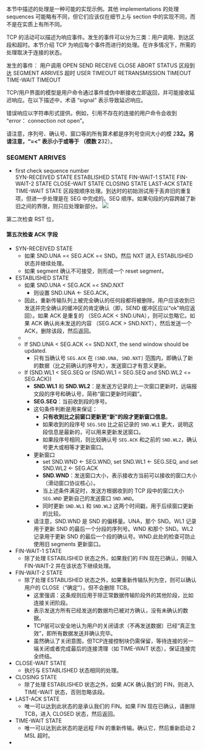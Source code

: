 本节中描述的处理是一种可能的实现示例。其他 implementations 的处理 sequences 可能略有不同，但它们应该仅在细节上与 section 中的实现不同，而不是在实质上有所不同。

TCP 的活动可以描述为响应事件。发生的事件可以分为三类：用户调用、到达区段和超时。本节介绍 TCP 为响应每个事件而进行的处理。在许多情况下，所需的处理取决于连接的状态。


发生的事件：
用户调用
        OPEN
        SEND
        RECEIVE
        CLOSE
        ABORT
        STATUS
区段到达
     SEGMENT ARRIVES
超时
    USER TIMEOUT
	RETRANSMISSION TIMEOUT
	TIME-WAIT TIMEOUT

TCP/用户界面的模型是用户命令通过事件或伪中断接收立即返回，并可能接收延迟响应。在以下描述中，术语 “signal” 表示导致延迟响应。

错误响应以字符串形式提供。例如，引用不存在的连接的用户命令会收到 “error： connection not open”。

请注意，序列号、确认号、窗口等的所有算术都是序列号空间大小的模 2**32。另请注意，“=<” 表示小于或等于 （模数 2**32）。


### SEGMENT ARRIVES
- first check sequence number  
      SYN-RECEIVED STATE
      ESTABLISHED STATE
      FIN-WAIT-1 STATE
      FIN-WAIT-2 STATE
      CLOSE-WAIT STATE
      CLOSING STATE
      LAST-ACK STATE
      TIME-WAIT STATE
区段按顺序处理。到达时的初始测试用于丢弃旧的重复项，但进一步处理是在 SEG 中完成的。SEQ 顺序。如果句段的内容跨越了新旧之间的界限，则只应处理新部分。
![](Pasted%20image%2020250619175801.png)

第二次检查 RST 位，

#### 第五次检查 ACK 字段
- SYN-RECEIVED STATE
	- 如果 SND.UNA =< SEG.ACK =< SND。然后 NXT 进入 ESTABLISHED 状态并继续处理。
	- 如果 segment 确认不可接受，则形成一个 reset segment，
- ESTABLISHED STATE
	- 如果 SND.UNA < SEG.ACK =< SND.NXT
		- 则设置 SND.UNA <- SEG.ACK。
	- 因此，重新传输队列上被完全确认的任何段都将被删除。用户应该收到已发送并完全确认的缓冲区的肯定确认（即，SEND 缓冲区应以“ok”响应返回）。如果 ACK 是重复的 （SEG.ACK < SND.UNA），则可以忽略它。如果 ACK 确认尚未发送的内容 （SEG.ACK > SND.NXT），然后发送一个 ACK，删除该段，然后返回。
	- 
	- If SND.UNA < SEG.ACK <= SND.NXT, the send window should be updated.
		- 只有当确认号 `SEG.ACK` 在 `(SND.UNA, SND.NXT]` 范围内，即确认了新的数据（比之前确认的序号大），发送窗口才有意义更新。
	- If (SND.WL1 < SEG.SEQ or (SND.WL1 = SEG.SEQ and SND.WL2 <= SEG.ACK))
		- **SND.WL1** 和 **SND.WL2**：是发送方记录的上一次窗口更新时，远端报文段的序号和确认号，简称“窗口更新时间戳”。
		- **SEG.SEQ**：当前收到段的序号。
		- 这句条件判断是用来保证：
			- **只有收到比之前窗口更新更“新”的段才更新窗口信息**。
			- 如果收到的段序号 `SEG.SEQ` 比之前记录的 `SND.WL1` 更大，说明这段信息是最新的，可以用来更新发送窗口。
			- 如果段序号相同，则比较确认号 `SEG.ACK` 和之前的 `SND.WL2`，确认号更大或相等才更新窗口。
		- 更新窗口
			- set SND.WND <- SEG.WND, set SND.WL1 <- SEG.SEQ, and set SND.WL2 <- SEG.ACK
			- **SND.WND**：发送窗口大小，表示接收方当前可以接收的窗口大小（滑动窗口协议核心）。
			- 当上述条件满足时，发送方根据收到的 TCP 段中的窗口大小 `SEG.WND` 更新自己的发送窗口 `SND.WND`。
			- 同时更新 `SND.WL1` 和 `SND.WL2` 这两个时间戳，用于后续窗口更新的比较。
		- 请注意，SND.WND 是 SND 的偏移量。UNA，那个 SND。WL1 记录用于更新 SND 的最后一个分段的序列号。WND 和那个 SND。WL2 记录用于更新 SND 的最后一个段的确认号。WND.此处的检查可防止使用旧 segments 更新窗口。
- FIN-WAIT-1 STATE
	- 除了处理 ESTABLISHED 状态之外，如果我们的 FIN 现在已确认，则输入 FIN-WAIT-2 并在该状态下继续处理。
-   FIN-WAIT-2 STATE
	- 除了处理 ESTABLISHED 状态之外，如果重新传输队列为空，则可以确认用户的 CLOSE（“确定”），但不会删除 TCB。
		- 这里强调：这条规则应用于除正常数据传输阶段外的其他阶段，比如连接关闭阶段。
		- 表示发送方所有已经发送的数据均已被对方确认，没有未确认的数据。
		- TCP层可以安全地认为用户的关闭请求（不再发送数据）已经“真正生效”，即所有数据发送并确认完毕。
		- 虽然确认了关闭意图，但TCP连接控制块仍需保留，等待连接的另一端关闭或者完成最后的连接清理（如 TIME-WAIT 状态），保证连接完全终结。
- CLOSE-WAIT STATE
	- 执行与 ESTABLISHED 状态相同的处理。
- CLOSING STATE
	- 除了处理 ESTABLISHED 状态之外，如果 ACK 确认我们的 FIN，则进入 TIME-WAIT 状态，否则忽略该段。
-   LAST-ACK STATE
	- 唯一可以达到此状态的是承认我们的 FIN。如果 FIN 现在已确认，请删除 TCB，进入 CLOSED 状态，然后返回。
-  TIME-WAIT STATE
	- 唯一可以达到此状态的是远程 FIN 的重新传输。确认它，然后重新启动 2 MSL 超时。
- 